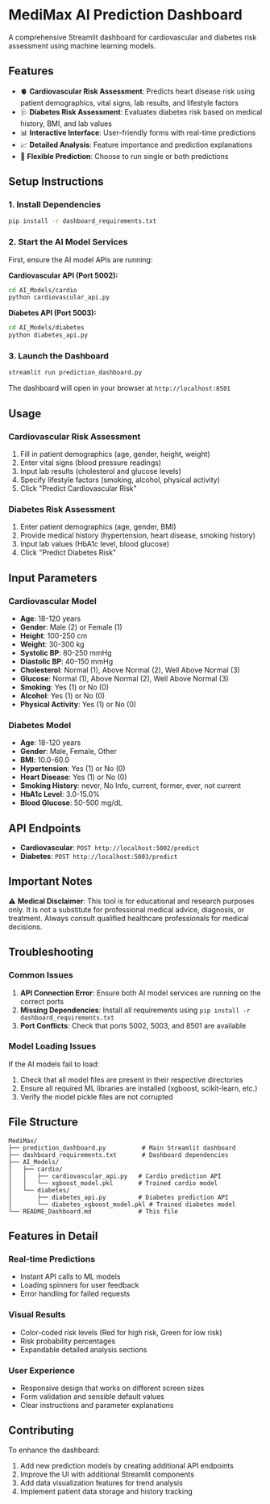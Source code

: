 # MediMax AI Prediction Dashboard

A comprehensive Streamlit dashboard for cardiovascular and diabetes risk assessment using machine learning models.

## Features

- 🫀 **Cardiovascular Risk Assessment**: Predicts heart disease risk using patient demographics, vital signs, lab results, and lifestyle factors
- 🩺 **Diabetes Risk Assessment**: Evaluates diabetes risk based on medical history, BMI, and lab values
- 📊 **Interactive Interface**: User-friendly forms with real-time predictions
- 📈 **Detailed Analysis**: Feature importance and prediction explanations
- 🎯 **Flexible Prediction**: Choose to run single or both predictions

## Setup Instructions

### 1. Install Dependencies

```bash
pip install -r dashboard_requirements.txt
```

### 2. Start the AI Model Services

First, ensure the AI model APIs are running:

**Cardiovascular API (Port 5002):**
```bash
cd AI_Models/cardio
python cardiovascular_api.py
```

**Diabetes API (Port 5003):**
```bash
cd AI_Models/diabetes
python diabetes_api.py
```

### 3. Launch the Dashboard

```bash
streamlit run prediction_dashboard.py
```

The dashboard will open in your browser at `http://localhost:8501`

## Usage

### Cardiovascular Risk Assessment
1. Fill in patient demographics (age, gender, height, weight)
2. Enter vital signs (blood pressure readings)
3. Input lab results (cholesterol and glucose levels)
4. Specify lifestyle factors (smoking, alcohol, physical activity)
5. Click "Predict Cardiovascular Risk"

### Diabetes Risk Assessment
1. Enter patient demographics (age, gender, BMI)
2. Provide medical history (hypertension, heart disease, smoking history)
3. Input lab values (HbA1c level, blood glucose)
4. Click "Predict Diabetes Risk"

## Input Parameters

### Cardiovascular Model
- **Age**: 18-120 years
- **Gender**: Male (2) or Female (1)
- **Height**: 100-250 cm
- **Weight**: 30-300 kg
- **Systolic BP**: 80-250 mmHg
- **Diastolic BP**: 40-150 mmHg
- **Cholesterol**: Normal (1), Above Normal (2), Well Above Normal (3)
- **Glucose**: Normal (1), Above Normal (2), Well Above Normal (3)
- **Smoking**: Yes (1) or No (0)
- **Alcohol**: Yes (1) or No (0)
- **Physical Activity**: Yes (1) or No (0)

### Diabetes Model
- **Age**: 18-120 years
- **Gender**: Male, Female, Other
- **BMI**: 10.0-60.0
- **Hypertension**: Yes (1) or No (0)
- **Heart Disease**: Yes (1) or No (0)
- **Smoking History**: never, No Info, current, former, ever, not current
- **HbA1c Level**: 3.0-15.0%
- **Blood Glucose**: 50-500 mg/dL

## API Endpoints

- **Cardiovascular**: `POST http://localhost:5002/predict`
- **Diabetes**: `POST http://localhost:5003/predict`

## Important Notes

⚠️ **Medical Disclaimer**: This tool is for educational and research purposes only. It is not a substitute for professional medical advice, diagnosis, or treatment. Always consult qualified healthcare professionals for medical decisions.

## Troubleshooting

### Common Issues

1. **API Connection Error**: Ensure both AI model services are running on the correct ports
2. **Missing Dependencies**: Install all requirements using `pip install -r dashboard_requirements.txt`
3. **Port Conflicts**: Check that ports 5002, 5003, and 8501 are available

### Model Loading Issues

If the AI models fail to load:
1. Check that all model files are present in their respective directories
2. Ensure all required ML libraries are installed (xgboost, scikit-learn, etc.)
3. Verify the model pickle files are not corrupted

## File Structure

```
MediMax/
├── prediction_dashboard.py          # Main Streamlit dashboard
├── dashboard_requirements.txt       # Dashboard dependencies
├── AI_Models/
│   ├── cardio/
│   │   ├── cardiovascular_api.py   # Cardio prediction API
│   │   └── xgboost_model.pkl       # Trained cardio model
│   └── diabetes/
│       ├── diabetes_api.py         # Diabetes prediction API
│       └── diabetes_xgboost_model.pkl # Trained diabetes model
└── README_Dashboard.md             # This file
```

## Features in Detail

### Real-time Predictions
- Instant API calls to ML models
- Loading spinners for user feedback
- Error handling for failed requests

### Visual Results
- Color-coded risk levels (Red for high risk, Green for low risk)
- Risk probability percentages
- Expandable detailed analysis sections

### User Experience
- Responsive design that works on different screen sizes
- Form validation and sensible default values
- Clear instructions and parameter explanations

## Contributing

To enhance the dashboard:
1. Add new prediction models by creating additional API endpoints
2. Improve the UI with additional Streamlit components
3. Add data visualization features for trend analysis
4. Implement patient data storage and history tracking